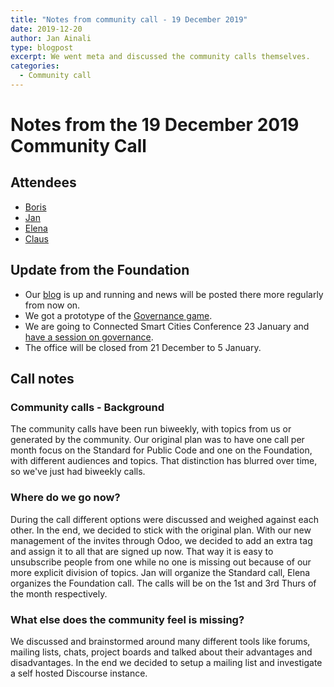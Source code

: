 ```yaml
---
title: "Notes from community call - 19 December 2019"
date: 2019-12-20
author: Jan Ainali
type: blogpost
excerpt: We went meta and discussed the community calls themselves.
categories:
  - Community call
---
```


# Notes from the 19 December 2019 Community Call

## Attendees

* [Boris](https://publiccode.net/team/boris-van-hoytema.html)
* [Jan](https://publiccode.net/team/jan-ainali.html)
* [Elena](https://publiccode.net/team/elena-findley-de-regt.html)
* [Claus](https://publiccode.net/team/claus-mullie.html)

## Update from the Foundation

* Our [blog](https://blog.publiccode.net/) is up and running and news will be posted there more regularly from now on.
* We got a prototype of the [Governance game](https://github.com/publiccodenet/governance-game).
* We are going to Connected Smart Cities Conference 23 January and [have a session on governance](https://oasc.events.idloom.com/connected-smart-cities-conference-2020/pages/programme).
* The office will be closed from 21 December to 5 January.

## Call notes

### Community calls - Background

The community calls have been run biweekly, with topics from us or generated by the community. Our original plan was to have one call per month focus on the Standard for Public Code and one on the Foundation, with different audiences and topics. That distinction has blurred over time, so we've just had biweekly calls.

### Where do we go now?

During the call different options were discussed and weighed against each other. In the end, we decided to stick with the original plan. With our new management of the invites through Odoo, we decided to add an extra tag and assign it to all that are signed up now. That way it is easy to unsubscribe people from one while no one is missing out because of our more explicit division of topics. Jan will organize the Standard call, Elena organizes the Foundation call. The calls will be on the 1st and 3rd Thurs of the month respectively.

### What else does the community feel is missing?

We discussed and brainstormed around many different tools like forums, mailing lists, chats, project boards and talked about their advantages and disadvantages. In the end we decided to setup a mailing list and investigate a self hosted Discourse instance.
